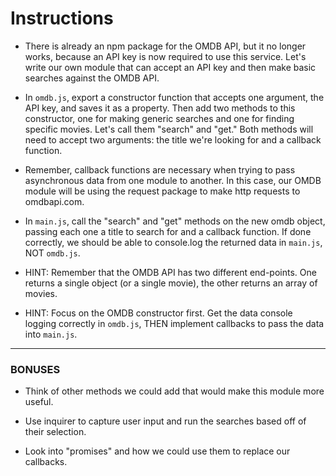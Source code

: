 # **Instructions**

* There is already an npm package for the OMDB API, but it no longer works, because an API key is now required to use this service. Let's write our own module that can accept an API key and then make basic searches against the OMDB API.

* In `omdb.js`, export a constructor function that accepts one argument, the API key, and saves it as a property. Then add two methods to this constructor, one for making generic searches and one for finding specific movies. Let's call them "search" and "get." Both methods will need to accept two arguments: the title we're looking for and a callback function.

* Remember, callback functions are necessary when trying to pass asynchronous data from one module to another. In this case, our OMDB module will be using the request package to make http requests to omdbapi.com.

* In `main.js`, call the "search" and "get" methods on the new omdb object, passing each one a title to search for and a callback function. If done correctly, we should be able to console.log the returned data in `main.js`, NOT `omdb.js`.

* HINT: Remember that the OMDB API has two different end-points. One returns a single object (or a single movie), the other returns an array of movies.

* HINT: Focus on the OMDB constructor first. Get the data console logging correctly in `omdb.js`, THEN implement callbacks to pass the data into `main.js`.

---

### BONUSES

  * Think of other methods we could add that would make this module more useful.

  * Use inquirer to capture user input and run the searches based off of their selection.

  * Look into "promises" and how we could use them to replace our callbacks.